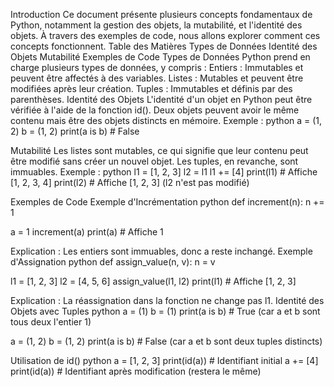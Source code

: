 Introduction
Ce document présente plusieurs concepts fondamentaux de Python, notamment la gestion des objets, la mutabilité, et l'identité des objets. À travers des exemples de code, nous allons explorer comment ces concepts fonctionnent.
Table des Matières
Types de Données
Identité des Objets
Mutabilité
Exemples de Code
Types de Données
Python prend en charge plusieurs types de données, y compris :
Entiers : Immutables et peuvent être affectés à des variables.
Listes : Mutables et peuvent être modifiées après leur création.
Tuples : Immutables et définis par des parenthèses.
Identité des Objets
L'identité d'un objet en Python peut être vérifiée à l'aide de la fonction id(). Deux objets peuvent avoir le même contenu mais être des objets distincts en mémoire.
Exemple :
python
a = (1, 2)
b = (1, 2)
print(a is b)  # False

Mutabilité
Les listes sont mutables, ce qui signifie que leur contenu peut être modifié sans créer un nouvel objet. Les tuples, en revanche, sont immuables.
Exemple :
python
l1 = [1, 2, 3]
l2 = l1
l1 += [4]
print(l1)  # Affiche [1, 2, 3, 4]
print(l2)  # Affiche [1, 2, 3] (l2 n'est pas modifié)

Exemples de Code
Exemple d'Incrémentation
python
def increment(n):
    n += 1

a = 1
increment(a)
print(a)  # Affiche 1

Explication : Les entiers sont immuables, donc a reste inchangé.
Exemple d'Assignation
python
def assign_value(n, v):
    n = v

l1 = [1, 2, 3]
l2 = [4, 5, 6]
assign_value(l1, l2)
print(l1)  # Affiche [1, 2, 3]

Explication : La réassignation dans la fonction ne change pas l1.
Identité des Objets avec Tuples
python
a = (1)
b = (1)
print(a is b)  # True (car a et b sont tous deux l'entier 1)

a = (1, 2)
b = (1, 2)
print(a is b)  # False (car a et b sont deux tuples distincts)

Utilisation de id()
python
a = [1, 2, 3]
print(id(a))           # Identifiant initial
a += [4]
print(id(a))           # Identifiant après modification (restera le même)